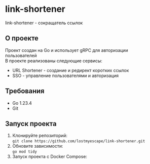 # link-shortener

link-shortener - сокращатель ссылок

## О проекте
Проект создан на Go и использует gRPC для авторизации пользователей  
В проекте реализованы следующие сервисы:
- URL Shortener - создание и редирект коротких ссылок
- SSO - управление пользователями и авторизация

## Требования
- Go 1.23.4
- Git

## Запуск проекта
1. Клонируйте репозиторий:  
```git clone https://github.com/lostmyescape/link-shortener.git```
2. Обновите зависимости:  
```go mod tidy```
3. Запуск проекта с Docker Compose:
